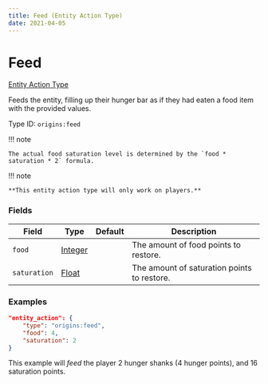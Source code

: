```yaml
---
title: Feed (Entity Action Type)
date: 2021-04-05
---
```


# Feed

[Entity Action Type](../entity_action_types.md)

Feeds the entity, filling up their hunger bar as if they had eaten a food item with the provided values.

Type ID: `origins:feed`

!!! note

    The actual food saturation level is determined by the `food * saturation * 2` formula.

!!! note

    **This entity action type will only work on players.**


### Fields

Field  | Type | Default | Description
-------|------|---------|-------------
`food` | [Integer](../data_types/integer.md) |  | The amount of food points to restore.
`saturation` | [Float](../data_types/float.md) |  | The amount of saturation points to restore.


### Examples

```json
"entity_action": {
    "type": "origins:feed",
    "food": 4,
    "saturation": 2
}
```

This example will *feed* the player 2 hunger shanks (4 hunger points), and 16 saturation points.
